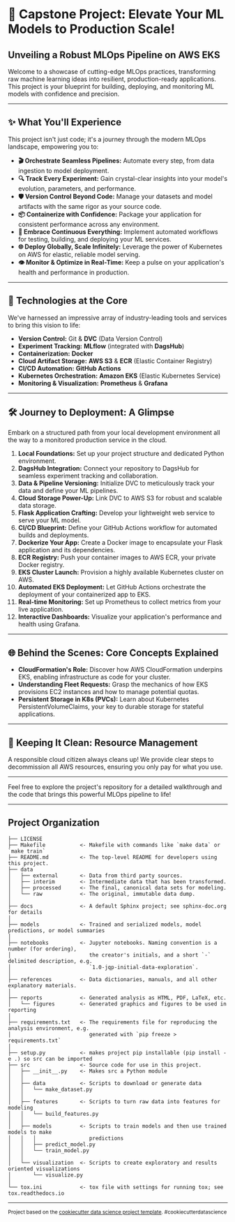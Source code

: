 

# 🚀 Capstone Project: Elevate Your ML Models to Production Scale!

## Unveiling a Robust MLOps Pipeline on AWS EKS

Welcome to a showcase of cutting-edge MLOps practices, transforming raw machine learning ideas into resilient, production-ready applications. This project is your blueprint for building, deploying, and monitoring ML models with confidence and precision.

---

## ✨ What You'll Experience

This project isn't just code; it's a journey through the modern MLOps landscape, empowering you to:

* **🎬 Orchestrate Seamless Pipelines:** Automate every step, from data ingestion to model deployment.
* **🔍 Track Every Experiment:** Gain crystal-clear insights into your model's evolution, parameters, and performance.
* **🛡️ Version Control Beyond Code:** Manage your datasets and model artifacts with the same rigor as your source code.
* **📦 Containerize with Confidence:** Package your application for consistent performance across any environment.
* **🔗 Embrace Continuous Everything:** Implement automated workflows for testing, building, and deploying your ML services.
* **🌐 Deploy Globally, Scale Infinitely:** Leverage the power of Kubernetes on AWS for elastic, reliable model serving.
* **👁️ Monitor & Optimize in Real-Time:** Keep a pulse on your application's health and performance in production.

---

## 🌟 Technologies at the Core

We've harnessed an impressive array of industry-leading tools and services to bring this vision to life:

* **Version Control:** Git & **DVC** (Data Version Control)
* **Experiment Tracking:** **MLflow** (integrated with **DagsHub**)
* **Containerization:** **Docker**
* **Cloud Artifact Storage:** **AWS S3** & **ECR** (Elastic Container Registry)
* **CI/CD Automation:** **GitHub Actions**
* **Kubernetes Orchestration:** **Amazon EKS** (Elastic Kubernetes Service)
* **Monitoring & Visualization:** **Prometheus** & **Grafana**

---

## 🛠️ Journey to Deployment: A Glimpse

Embark on a structured path from your local development environment all the way to a monitored production service in the cloud.

1.  **Local Foundations:** Set up your project structure and dedicated Python environment.
2.  **DagsHub Integration:** Connect your repository to DagsHub for seamless experiment tracking and collaboration.
3.  **Data & Pipeline Versioning:** Initialize DVC to meticulously track your data and define your ML pipelines.
4.  **Cloud Storage Power-Up:** Link DVC to AWS S3 for robust and scalable data storage.
5.  **Flask Application Crafting:** Develop your lightweight web service to serve your ML model.
6.  **CI/CD Blueprint:** Define your GitHub Actions workflow for automated builds and deployments.
7.  **Dockerize Your App:** Create a Docker image to encapsulate your Flask application and its dependencies.
8.  **ECR Registry:** Push your container images to AWS ECR, your private Docker registry.
9.  **EKS Cluster Launch:** Provision a highly available Kubernetes cluster on AWS.
10. **Automated EKS Deployment:** Let GitHub Actions orchestrate the deployment of your containerized app to EKS.
11. **Real-time Monitoring:** Set up Prometheus to collect metrics from your live application.
12. **Interactive Dashboards:** Visualize your application's performance and health using Grafana.

---

## 🌐 Behind the Scenes: Core Concepts Explained

* **CloudFormation's Role:** Discover how AWS CloudFormation underpins EKS, enabling infrastructure as code for your cluster.
* **Understanding Fleet Requests:** Grasp the mechanics of how EKS provisions EC2 instances and how to manage potential quotas.
* **Persistent Storage in K8s (PVCs):** Learn about Kubernetes PersistentVolumeClaims, your key to durable storage for stateful applications.

---

## 🧹 Keeping It Clean: Resource Management

A responsible cloud citizen always cleans up! We provide clear steps to decommission all AWS resources, ensuring you only pay for what you use.

---

Feel free to explore the project's repository for a detailed walkthrough and the code that brings this powerful MLOps pipeline to life!

---
Project Organization
------------

    ├── LICENSE
    ├── Makefile           <- Makefile with commands like `make data` or `make train`
    ├── README.md          <- The top-level README for developers using this project.
    ├── data
    │   ├── external       <- Data from third party sources.
    │   ├── interim        <- Intermediate data that has been transformed.
    │   ├── processed      <- The final, canonical data sets for modeling.
    │   └── raw            <- The original, immutable data dump.
    │
    ├── docs               <- A default Sphinx project; see sphinx-doc.org for details
    │
    ├── models             <- Trained and serialized models, model predictions, or model summaries
    │
    ├── notebooks          <- Jupyter notebooks. Naming convention is a number (for ordering),
    │                         the creator's initials, and a short `-` delimited description, e.g.
    │                         `1.0-jqp-initial-data-exploration`.
    │
    ├── references         <- Data dictionaries, manuals, and all other explanatory materials.
    │
    ├── reports            <- Generated analysis as HTML, PDF, LaTeX, etc.
    │   └── figures        <- Generated graphics and figures to be used in reporting
    │
    ├── requirements.txt   <- The requirements file for reproducing the analysis environment, e.g.
    │                         generated with `pip freeze > requirements.txt`
    │
    ├── setup.py           <- makes project pip installable (pip install -e .) so src can be imported
    ├── src                <- Source code for use in this project.
    │   ├── __init__.py    <- Makes src a Python module
    │   │
    │   ├── data           <- Scripts to download or generate data
    │   │   └── make_dataset.py
    │   │
    │   ├── features       <- Scripts to turn raw data into features for modeling
    │   │   └── build_features.py
    │   │
    │   ├── models         <- Scripts to train models and then use trained models to make
    │   │   │                 predictions
    │   │   ├── predict_model.py
    │   │   └── train_model.py
    │   │
    │   └── visualization  <- Scripts to create exploratory and results oriented visualizations
    │       └── visualize.py
    │
    └── tox.ini            <- tox file with settings for running tox; see tox.readthedocs.io


--------

<p><small>Project based on the <a target="_blank" href="https://drivendata.github.io/cookiecutter-data-science/">cookiecutter data science project template</a>. #cookiecutterdatascience</small></p>
